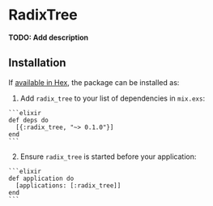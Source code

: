 # RadixTree

**TODO: Add description**

## Installation

If [available in Hex](https://hex.pm/docs/publish), the package can be installed as:

  1. Add `radix_tree` to your list of dependencies in `mix.exs`:

    ```elixir
    def deps do
      [{:radix_tree, "~> 0.1.0"}]
    end
    ```

  2. Ensure `radix_tree` is started before your application:

    ```elixir
    def application do
      [applications: [:radix_tree]]
    end
    ```

